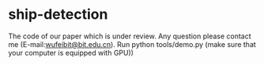 # ship-detection
The code of our paper which is under review. Any question please contact me (E-mail:wufeibit@bit.edu.cn). Run python tools/demo.py (make sure that your computer is equipped with GPU))
